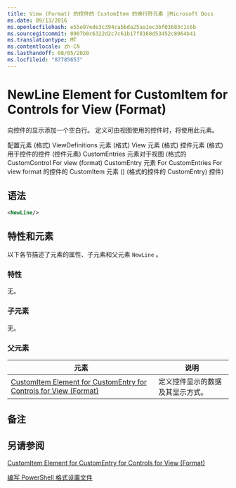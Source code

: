 ```yaml
---
title: View (Format) 的控件的 CustomItem 的换行符元素 |Microsoft Docs
ms.date: 09/13/2016
ms.openlocfilehash: e55e07ede3c394cabbda25aa1ec3bf03683c1c6b
ms.sourcegitcommit: 0907b8c6322d2c7c61b17f8168d53452c8964b41
ms.translationtype: MT
ms.contentlocale: zh-CN
ms.lasthandoff: 08/05/2020
ms.locfileid: "87785653"
---
```

# <a name="newline-element-for-customitem-for-controls-for-view-format"></a>NewLine Element for CustomItem for Controls for View (Format)

向控件的显示添加一个空白行。 定义可由视图使用的控件时，将使用此元素。

配置元素 (格式) ViewDefinitions 元素 (格式) View 元素 (格式) 控件元素 (格式) 用于控件的控件 (控件元素) CustomEntries 元素对于视图 (格式的 CustomControl For view (format) CustomEntry 元素 For CustomEntries For view format 的控件的 CustomItem 元素 ()  (格式的控件的 CustomEntry) 控件) 

## <a name="syntax"></a>语法

```xml
<NewLine/>
```

## <a name="attributes-and-elements"></a>特性和元素

以下各节描述了元素的属性、子元素和父元素 `NewLine` 。

### <a name="attributes"></a>特性

无。

### <a name="child-elements"></a>子元素

无。

### <a name="parent-elements"></a>父元素

|元素|说明|
|-------------|-----------------|
|[CustomItem Element for CustomEntry for Controls for View (Format)](./customitem-element-for-customentry-for-controls-for-view-format.md)|定义控件显示的数据及其显示方式。|

## <a name="remarks"></a>备注

## <a name="see-also"></a>另请参阅

[CustomItem Element for CustomEntry for Controls for View (Format)](./customitem-element-for-customentry-for-controls-for-view-format.md)

[编写 PowerShell 格式设置文件](./writing-a-powershell-formatting-file.md)
